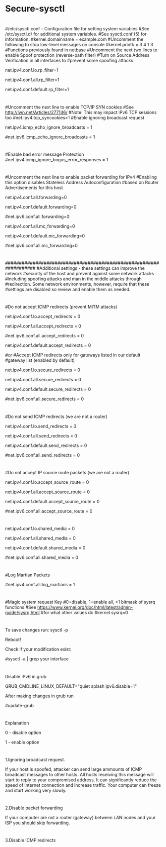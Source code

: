 # Secure-sysctl

#
#/etc/sysctl.conf - Configuration file for setting system variables
#See /etc/sysctl.d/ for additional system variables.
#See sysctl.conf (5) for information.
#kernel.domainname = example.com
#Uncomment the following to stop low-level messages on console
#kernel.printk = 3 4 1 3
#Functions previously found in netbase
#Uncomment the next two lines to enable Spoof protection (reverse-path filter)
#Turn on Source Address Verification in all interfaces to
#prevent some spoofing attacks

net.ipv4.conf.lo.rp_filter=1

net.ipv4.conf.all.rp_filter=1

net.ipv4.conf.default.rp_filter=1
#
#Uncomment the next line to enable TCP/IP SYN cookies
#See http://lwn.net/Articles/277146/
#Note: This may impact IPv6 TCP sessions too
#net.ipv4.tcp_syncookies=1
#Enable ignoring broadcast request

net.ipv4.icmp_echo_ignore_broadcasts = 1

#net.ipv6.icmp_echo_ignore_broadcasts = 1

#
#Enable bad error message Protection   
#net.ipv4.icmp_ignore_bogus_error_responses = 1
#
#Uncomment the next line to enable packet forwarding for IPv4
#Enabling this option disables Stateless Address Autoconfiguration
#based on Router Advertisements for this host

net.ipv4.conf.all.forwarding=0

net.ipv4.conf.default.forwarding=0

#net.ipv6.conf.all.forwarding=0

net.ipv4.conf.all.mc_forwarding=0

net.ipv4.conf.default.mc_forwarding=0

#net.ipv6.conf.all.mc_forwarding=0
#
###################################################################
#Additional settings - these settings can improve the network
#security of the host and prevent against some network attacks
#including spoofing attacks and man in the middle attacks through
#redirection. Some network environments, however, require that these
#settings are disabled so review and enable them as needed.
#
#Do not accept ICMP redirects (prevent MITM attacks)

net.ipv4.conf.lo.accept_redirects = 0

net.ipv4.conf.all.accept_redirects = 0

#net.ipv6.conf.all.accept_redirects = 0

net.ipv4.conf.default.accept_redirects = 0

#_or_
#Accept ICMP redirects only for gateways listed in our default
#gateway list (enabled by default)

net.ipv4.conf.lo.secure_redirects = 0

net.ipv4.conf.all.secure_redirects = 0

net.ipv4.conf.default.secure_redirects = 0

#net.ipv6.conf.all.secure_redirects = 0
#
#Do not send ICMP redirects (we are not a router)

net.ipv4.conf.lo.send_redirects = 0

net.ipv4.conf.all.send_redirects = 0

net.ipv4.conf.default.send_redirects = 0

#net.ipv6.conf.all.send_redirects = 0
#
#Do not accept IP source route packets (we are not a router)

net.ipv4.conf.lo.accept_source_route = 0

net.ipv4.conf.all.accept_source_route = 0

net.ipv4.conf.default.accept_source_route = 0

#net.ipv6.conf.all.accept_source_route = 0
#
net.ipv4.conf.lo.shared_media = 0

net.ipv4.conf.all.shared_media = 0

net.ipv4.conf.default.shared_media = 0

#net.ipv6.conf.all.shared_media = 0
#
#Log Martian Packets

#net.ipv4.conf.all.log_martians = 1
#
#Magic system request Key
#0=disable, 1=enable all, >1 bitmask of sysrq functions
#See https://www.kernel.org/doc/html/latest/admin-guide/sysrq.html
#for what other values do
#kernel.sysrq=0

#
To save changes run: 
sysctl -p

Reboot!

Check if your modification exist:

#sysctl -a | grep your interface
#
Disable IPv6 in grub:

GRUB_CMDLINE_LINUX_DEFAULT="quiet splash ipv6.disable=1"

After making changes in grub run 

#update-grub
#
Explanation

0 - disable option

1 - enable option
#
1.Ignoring broadcast request.

If your host is spoofed, attacker can send large ammounts of ICMP broadcast messages to other hosts. All hosts receiving this message will
start to reply  to your compromised address. It can significantly reduce the speed of internet connection and increase traffic.
Your computer can freeze and start working very slowly. 
#
2.Disable packet forwarding

If your computer are not a router (gateway) between LAN nodes and your ISP you should skip forwarding. 
#
3.Disable ICMP redirects



